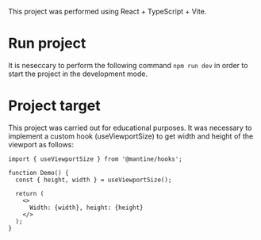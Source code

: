 This project was performed using React + TypeScript + Vite.

# Run project

It is neseccary to perform the following command `npm run dev` in order to start the project in the development mode.

# Project target

This project was carried out for educational purposes. It was necessary to implement a custom hook (useViewportSize) to get width and height of the viewport as follows:
```
import { useViewportSize } from '@mantine/hooks';

function Demo() {
  const { height, width } = useViewportSize();

  return (
    <>
      Width: {width}, height: {height}
    </>
  );
}
```